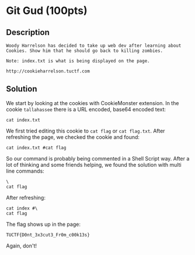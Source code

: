 # Git Gud (100pts)

## Description

~~~
Woody Harrelson has decided to take up web dev after learning about Cookies. Show him that he should go back to killing zombies.

Note: index.txt is what is being displayed on the page.

http://cookieharrelson.tuctf.com
~~~

## Solution

We start by looking at the cookies with CookieMonster extension. In the cookie `tallahassee` there is a URL encoded, base64 encoded text:

    cat index.txt

We first tried editing this cookie to `cat flag` or `cat flag.txt`. After refreshing the page, we checked the cookie and found:

    cat index.txt #cat flag

So our command is probably being commented in a Shell Script way. After a lot of thinking and some friends helping, we found the solution with multi line commands:

    \
    cat flag

After refreshing:

    cat index #\
    cat flag

The flag shows up in the page:

    TUCTF{D0nt_3x3cut3_Fr0m_c00k13s}

Again, don't!
